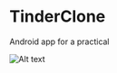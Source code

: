 # TinderClone
Android app for a practical

![Alt text](https://github.com/sajorahasan/TinderClone/blob/master/Screenshot_2020-01-09-16-38-36-214_com.sajorahasan.tinderclone.jpg?raw=true "Home Page")
